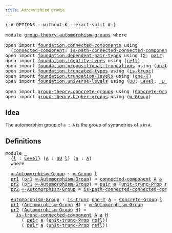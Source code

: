 ```yaml
---
title: Automorphism groups
---
```


<pre class="Agda"><a id="45" class="Symbol">{-#</a> <a id="49" class="Keyword">OPTIONS</a> <a id="57" class="Pragma">--without-K</a> <a id="69" class="Pragma">--exact-split</a> <a id="83" class="Symbol">#-}</a>

<a id="88" class="Keyword">module</a> <a id="95" href="group-theory.automorphism-groups.html" class="Module">group-theory.automorphism-groups</a> <a id="128" class="Keyword">where</a>

<a id="135" class="Keyword">open</a> <a id="140" class="Keyword">import</a> <a id="147" href="foundation.connected-components.html" class="Module">foundation.connected-components</a> <a id="179" class="Keyword">using</a>
  <a id="187" class="Symbol">(</a><a id="188" href="foundation.connected-components.html#1098" class="Function">connected-component</a><a id="207" class="Symbol">;</a> <a id="209" href="foundation.connected-components.html#1554" class="Function">is-path-connected-connected-component</a><a id="246" class="Symbol">;</a> <a id="248" href="foundation.connected-components.html#2211" class="Function">is-trunc-connected-component</a><a id="276" class="Symbol">)</a>
<a id="278" class="Keyword">open</a> <a id="283" class="Keyword">import</a> <a id="290" href="foundation.dependent-pair-types.html" class="Module">foundation.dependent-pair-types</a> <a id="322" class="Keyword">using</a> <a id="328" class="Symbol">(</a><a id="329" href="foundation-core.dependent-pair-types.html#515" class="Record">Σ</a><a id="330" class="Symbol">;</a> <a id="332" href="foundation-core.dependent-pair-types.html#588" class="InductiveConstructor">pair</a><a id="336" class="Symbol">;</a> <a id="338" href="foundation-core.dependent-pair-types.html#605" class="Field">pr1</a><a id="341" class="Symbol">;</a> <a id="343" href="foundation-core.dependent-pair-types.html#617" class="Field">pr2</a><a id="346" class="Symbol">)</a>
<a id="348" class="Keyword">open</a> <a id="353" class="Keyword">import</a> <a id="360" href="foundation.identity-types.html" class="Module">foundation.identity-types</a> <a id="386" class="Keyword">using</a> <a id="392" class="Symbol">(</a><a id="393" href="foundation-core.identity-types.html#1820" class="InductiveConstructor">refl</a><a id="397" class="Symbol">)</a>
<a id="399" class="Keyword">open</a> <a id="404" class="Keyword">import</a> <a id="411" href="foundation.propositional-truncations.html" class="Module">foundation.propositional-truncations</a> <a id="448" class="Keyword">using</a> <a id="454" class="Symbol">(</a><a id="455" href="foundation.propositional-truncations.html#2132" class="Function">unit-trunc-Prop</a><a id="470" class="Symbol">)</a>
<a id="472" class="Keyword">open</a> <a id="477" class="Keyword">import</a> <a id="484" href="foundation.truncated-types.html" class="Module">foundation.truncated-types</a> <a id="511" class="Keyword">using</a> <a id="517" class="Symbol">(</a><a id="518" href="foundation-core.truncated-types.html#1741" class="Function">is-trunc</a><a id="526" class="Symbol">)</a>
<a id="528" class="Keyword">open</a> <a id="533" class="Keyword">import</a> <a id="540" href="foundation.truncation-levels.html" class="Module">foundation.truncation-levels</a> <a id="569" class="Keyword">using</a> <a id="575" class="Symbol">(</a><a id="576" href="foundation-core.truncation-levels.html#530" class="Function">one-𝕋</a><a id="581" class="Symbol">)</a>
<a id="583" class="Keyword">open</a> <a id="588" class="Keyword">import</a> <a id="595" href="foundation.universe-levels.html" class="Module">foundation.universe-levels</a> <a id="622" class="Keyword">using</a> <a id="628" class="Symbol">(</a><a id="629" href="foundation-core.universe-levels.html#235" class="Primitive">UU</a><a id="631" class="Symbol">;</a> <a id="633" href="Agda.Primitive.html#597" class="Postulate">Level</a><a id="638" class="Symbol">;</a> <a id="640" href="Agda.Primitive.html#810" class="Primitive Operator">_⊔_</a><a id="643" class="Symbol">;</a> <a id="645" href="Agda.Primitive.html#780" class="Primitive">lsuc</a><a id="649" class="Symbol">)</a>

<a id="652" class="Keyword">open</a> <a id="657" class="Keyword">import</a> <a id="664" href="group-theory.concrete-groups.html" class="Module">group-theory.concrete-groups</a> <a id="693" class="Keyword">using</a> <a id="699" class="Symbol">(</a><a id="700" href="group-theory.concrete-groups.html#2028" class="Function">Concrete-Group</a><a id="714" class="Symbol">)</a>
<a id="716" class="Keyword">open</a> <a id="721" class="Keyword">import</a> <a id="728" href="group-theory.higher-groups.html" class="Module">group-theory.higher-groups</a> <a id="755" class="Keyword">using</a> <a id="761" class="Symbol">(</a><a id="762" href="group-theory.higher-groups.html#1637" class="Function">∞-Group</a><a id="769" class="Symbol">)</a>
</pre>
## Idea

The automorphim group of `a : A` is the group of symmetries of `a` in `A`.

## Definitions

<pre class="Agda"><a id="885" class="Keyword">module</a> <a id="892" href="group-theory.automorphism-groups.html#892" class="Module">_</a>
  <a id="896" class="Symbol">{</a><a id="897" href="group-theory.automorphism-groups.html#897" class="Bound">l</a> <a id="899" class="Symbol">:</a> <a id="901" href="Agda.Primitive.html#597" class="Postulate">Level</a><a id="906" class="Symbol">}</a> <a id="908" class="Symbol">(</a><a id="909" href="group-theory.automorphism-groups.html#909" class="Bound">A</a> <a id="911" class="Symbol">:</a> <a id="913" href="foundation-core.universe-levels.html#235" class="Primitive">UU</a> <a id="916" href="group-theory.automorphism-groups.html#897" class="Bound">l</a><a id="917" class="Symbol">)</a> <a id="919" class="Symbol">(</a><a id="920" href="group-theory.automorphism-groups.html#920" class="Bound">a</a> <a id="922" class="Symbol">:</a> <a id="924" href="group-theory.automorphism-groups.html#909" class="Bound">A</a><a id="925" class="Symbol">)</a>
  <a id="929" class="Keyword">where</a>
  
  <a id="940" href="group-theory.automorphism-groups.html#940" class="Function">∞-Automorphism-Group</a> <a id="961" class="Symbol">:</a> <a id="963" href="group-theory.higher-groups.html#1637" class="Function">∞-Group</a> <a id="971" href="group-theory.automorphism-groups.html#897" class="Bound">l</a>
  <a id="975" href="foundation-core.dependent-pair-types.html#605" class="Field">pr1</a> <a id="979" class="Symbol">(</a><a id="980" href="foundation-core.dependent-pair-types.html#605" class="Field">pr1</a> <a id="984" href="group-theory.automorphism-groups.html#940" class="Function">∞-Automorphism-Group</a><a id="1004" class="Symbol">)</a> <a id="1006" class="Symbol">=</a> <a id="1008" href="foundation.connected-components.html#1098" class="Function">connected-component</a> <a id="1028" href="group-theory.automorphism-groups.html#909" class="Bound">A</a> <a id="1030" href="group-theory.automorphism-groups.html#920" class="Bound">a</a>
  <a id="1034" href="foundation-core.dependent-pair-types.html#617" class="Field">pr2</a> <a id="1038" class="Symbol">(</a><a id="1039" href="foundation-core.dependent-pair-types.html#605" class="Field">pr1</a> <a id="1043" href="group-theory.automorphism-groups.html#940" class="Function">∞-Automorphism-Group</a><a id="1063" class="Symbol">)</a> <a id="1065" class="Symbol">=</a> <a id="1067" href="foundation-core.dependent-pair-types.html#588" class="InductiveConstructor">pair</a> <a id="1072" href="group-theory.automorphism-groups.html#920" class="Bound">a</a> <a id="1074" class="Symbol">(</a><a id="1075" href="foundation.propositional-truncations.html#2132" class="Function">unit-trunc-Prop</a> <a id="1091" href="foundation-core.identity-types.html#1820" class="InductiveConstructor">refl</a><a id="1095" class="Symbol">)</a>
  <a id="1099" href="foundation-core.dependent-pair-types.html#617" class="Field">pr2</a> <a id="1103" href="group-theory.automorphism-groups.html#940" class="Function">∞-Automorphism-Group</a> <a id="1124" class="Symbol">=</a> <a id="1126" href="foundation.connected-components.html#1554" class="Function">is-path-connected-connected-component</a> <a id="1164" href="group-theory.automorphism-groups.html#909" class="Bound">A</a> <a id="1166" href="group-theory.automorphism-groups.html#920" class="Bound">a</a>

  <a id="1171" href="group-theory.automorphism-groups.html#1171" class="Function">Automorphism-Group</a> <a id="1190" class="Symbol">:</a> <a id="1192" href="foundation-core.truncated-types.html#1741" class="Function">is-trunc</a> <a id="1201" href="foundation-core.truncation-levels.html#530" class="Function">one-𝕋</a> <a id="1207" href="group-theory.automorphism-groups.html#909" class="Bound">A</a> <a id="1209" class="Symbol">→</a> <a id="1211" href="group-theory.concrete-groups.html#2028" class="Function">Concrete-Group</a> <a id="1226" href="group-theory.automorphism-groups.html#897" class="Bound">l</a>
  <a id="1230" href="foundation-core.dependent-pair-types.html#605" class="Field">pr1</a> <a id="1234" class="Symbol">(</a><a id="1235" href="group-theory.automorphism-groups.html#1171" class="Function">Automorphism-Group</a> <a id="1254" href="group-theory.automorphism-groups.html#1254" class="Bound">H</a><a id="1255" class="Symbol">)</a> <a id="1257" class="Symbol">=</a> <a id="1259" href="group-theory.automorphism-groups.html#940" class="Function">∞-Automorphism-Group</a>
  <a id="1282" href="foundation-core.dependent-pair-types.html#617" class="Field">pr2</a> <a id="1286" class="Symbol">(</a><a id="1287" href="group-theory.automorphism-groups.html#1171" class="Function">Automorphism-Group</a> <a id="1306" href="group-theory.automorphism-groups.html#1306" class="Bound">H</a><a id="1307" class="Symbol">)</a> <a id="1309" class="Symbol">=</a> 
    <a id="1316" href="foundation.connected-components.html#2211" class="Function">is-trunc-connected-component</a> <a id="1345" href="group-theory.automorphism-groups.html#909" class="Bound">A</a> <a id="1347" href="group-theory.automorphism-groups.html#920" class="Bound">a</a> <a id="1349" href="group-theory.automorphism-groups.html#1306" class="Bound">H</a>
      <a id="1357" class="Symbol">(</a> <a id="1359" href="foundation-core.dependent-pair-types.html#588" class="InductiveConstructor">pair</a> <a id="1364" href="group-theory.automorphism-groups.html#920" class="Bound">a</a> <a id="1366" class="Symbol">(</a><a id="1367" href="foundation.propositional-truncations.html#2132" class="Function">unit-trunc-Prop</a> <a id="1383" href="foundation-core.identity-types.html#1820" class="InductiveConstructor">refl</a><a id="1387" class="Symbol">))</a>
      <a id="1396" class="Symbol">(</a> <a id="1398" href="foundation-core.dependent-pair-types.html#588" class="InductiveConstructor">pair</a> <a id="1403" href="group-theory.automorphism-groups.html#920" class="Bound">a</a> <a id="1405" class="Symbol">(</a><a id="1406" href="foundation.propositional-truncations.html#2132" class="Function">unit-trunc-Prop</a> <a id="1422" href="foundation-core.identity-types.html#1820" class="InductiveConstructor">refl</a><a id="1426" class="Symbol">))</a>
</pre>